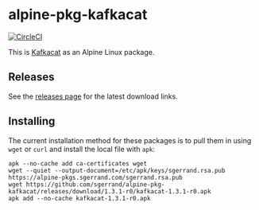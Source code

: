 # alpine-pkg-kafkacat

[![CircleCI](https://circleci.com/gh/sgerrand/alpine-pkg-kafkacat.svg?style=svg)](https://circleci.com/gh/sgerrand/alpine-pkg-kafkacat)

This is [Kafkacat][kafkacat] as an Alpine Linux package.

## Releases

See the [releases page](https://github.com/sgerrand/alpine-pkg-kafkacat/releases) for the latest
download links.

## Installing

The current installation method for these packages is to pull them in using
`wget` or `curl` and install the local file with `apk`:

    apk --no-cache add ca-certificates wget
    wget --quiet --output-document=/etc/apk/keys/sgerrand.rsa.pub https://alpine-pkgs.sgerrand.com/sgerrand.rsa.pub
    wget https://github.com/sgerrand/alpine-pkg-kafkacat/releases/download/1.3.1-r0/kafkacat-1.3.1-r0.apk
    apk add --no-cache kafkacat-1.3.1-r0.apk

[kafkacat]: https://github.com/edenhill/kafkacat
